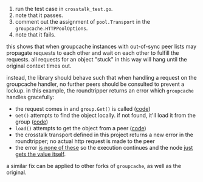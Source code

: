 1. run the test case in `crosstalk_test.go`.
1. note that it passes.
1. comment out the assignment of `pool.Transport` in the `groupcache.HTTPPoolOptions`.
1. note that it fails.

this shows that when groupcache instances with out-of-sync peer lists may propagate requests to each other and wait on each other to fulfill the requests. all requests for an object "stuck" in this way will hang until the original context times out.

instead, the library should behave such that when handling a request on the groupcache handler, no further peers should be consulted to prevent a lockup. in this example, the roundtripper returns an error which `groupcache` handles gracefully:

- the request comes in and `group.Get()` is called ([code](https://github.com/mailgun/groupcache/blob/9f417fbc4f99eb58e51f8be01b1ac627a83a348f/http.go#L227))
- `Get()` attempts to find the object locally. if not found, it'll load it from the group ([code](https://github.com/mailgun/groupcache/blob/9f417fbc4f99eb58e51f8be01b1ac627a83a348f/groupcache.go#L257))
- `load()` attempts to get the object from a peer ([code](https://github.com/mailgun/groupcache/blob/9f417fbc4f99eb58e51f8be01b1ac627a83a348f/groupcache.go#L382))
- the crosstalk transport defined in this project returns a new error in the roundtripper; no actual http request is made to the peer
- the error [is none of these](https://github.com/mailgun/groupcache/blob/9f417fbc4f99eb58e51f8be01b1ac627a83a348f/groupcache.go#L397-L423) so the execution continues and the node [just gets the value itself](https://github.com/mailgun/groupcache/blob/9f417fbc4f99eb58e51f8be01b1ac627a83a348f/groupcache.go#L426).

a similar fix can be applied to other forks of `groupcache`, as well as the original.